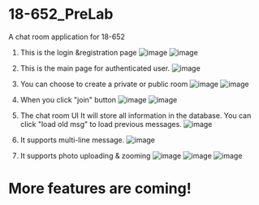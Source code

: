 # 18-652_PreLab
A chat room application for 18-652

1. This is the login &registration page
![image](https://raw.githubusercontent.com/wcyz666/18-652_PreLab/c224d39cdc93ca7fcb44f7f7a3bf1f7558ba1a05/screenshots/login.png)
![image](https://raw.githubusercontent.com/wcyz666/18-652_PreLab/c224d39cdc93ca7fcb44f7f7a3bf1f7558ba1a05/screenshots/register.jpg)

2. This is the main page for authenticated user.
![image](https://github.com/wcyz666/18-652_PreLab/raw/master/screenshots/me.png)

3. You can choose to create a private or public room
![image](https://raw.githubusercontent.com/wcyz666/18-652_PreLab/a64bd9e11d97f67b55bacba43b0c34c580caeb85/screenshots/me-new-public.png)
![image](https://raw.githubusercontent.com/wcyz666/18-652_PreLab/a64bd9e11d97f67b55bacba43b0c34c580caeb85/screenshots/me-new-private.png)

4. When you click "join" button
![image](https://raw.githubusercontent.com/wcyz666/18-652_PreLab/a64bd9e11d97f67b55bacba43b0c34c580caeb85/screenshots/me-join-1.png)
![image](https://raw.githubusercontent.com/wcyz666/18-652_PreLab/a64bd9e11d97f67b55bacba43b0c34c580caeb85/screenshots/me-join-2.png)

5. The chat room UI
It will store all information in the database. You can click "load old msg" to load previous messages.
![image](https://raw.githubusercontent.com/wcyz666/18-652_PreLab/9f3bd73afc60fe4a694c8222cbe9fc22cfa1d02f/screenshots/me-chat.png)

6. It supports multi-line message.
![image](https://raw.githubusercontent.com/wcyz666/18-652_PreLab/9f3bd73afc60fe4a694c8222cbe9fc22cfa1d02f/screenshots/me-chat2.png)

7. It supports photo uploading & zooming
![image](https://raw.githubusercontent.com/wcyz666/18-652_PreLab/9f3bd73afc60fe4a694c8222cbe9fc22cfa1d02f/screenshots/me-chat-image.png)
![image](https://raw.githubusercontent.com/wcyz666/18-652_PreLab/9f3bd73afc60fe4a694c8222cbe9fc22cfa1d02f/screenshots/me-chat4.png)
![image](https://raw.githubusercontent.com/wcyz666/18-652_PreLab/9f3bd73afc60fe4a694c8222cbe9fc22cfa1d02f/screenshots/me-chat3.png)

# More features are coming!
